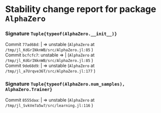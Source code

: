 # Stability change report for package `AlphaZero`

### Signature `Tuple{typeof(AlphaZero.__init__)}`

Commit `77ad68d`: | => unstable (`AlphaZero` at `/tmp/jl_KdGrINknWB/src/AlphaZero.jl:85` )  
Commit `bcfcfc7`: unstable => | (`AlphaZero` at `/tmp/jl_KdGrINknWB/src/AlphaZero.jl:85` )  
Commit `9de68d9`: | => unstable (`AlphaZero` at `/tmp/jl_a7Urqve36T/src/AlphaZero.jl:177` )  

### Signature `Tuple{typeof(AlphaZero.num_samples), AlphaZero.Trainer}`

Commit `8555daa`: | => unstable (`AlphaZero` at `/tmp/jl_SvkVe7a5w7/src/learning.jl:116` )  

